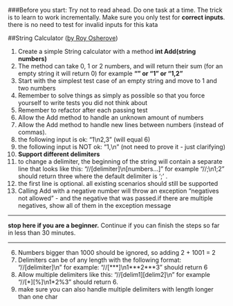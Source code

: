 ###Before you start: 
Try not to read ahead.
Do one task at a time. The trick is to learn to work incrementally.
Make sure you only test for **correct inputs**. there is no need to test for invalid inputs for this kata

##String Calculator ([by Roy Osherove](http://osherove.com/tdd-kata-1/))

1. Create a simple String calculator with a method **int Add(string numbers)**
  1. The method can take 0, 1 or 2 numbers, and will return their sum (for an empty string it will return 0) for example **“” or “1” or “1,2”**
  2. Start with the simplest test case of an empty string and move to 1 and two numbers
  3. Remember to solve things as simply as possible so that you force yourself to write tests you did not think about
  4. Remember to refactor after each passing test
2. Allow the Add method to handle an unknown amount of numbers
3. Allow the Add method to handle new lines between numbers (instead of commas).
  1. the following input is ok:  “1\n2,3”  (will equal 6)
  2. the following input is NOT ok:  “1,\n” (not need to prove it - just clarifying)
4. **Support different delimiters**
  1. to change a delimiter, the beginning of the string will contain a separate line that looks like this:   “//[delimiter]\n[numbers…]” for example “//;\n1;2” should return three where the default delimiter is ‘;’ .
  2. the first line is optional. all existing scenarios should still be supported
5. Calling Add with a negative number will throw an exception “negatives not allowed” - and the negative that was passed.if there are multiple negatives, show all of them in the exception message
  
  ----------------------------------
  **stop here if you are a beginner.** Continue if you can finish the steps so far in less than 30 minutes.
  
  ----------------------------------
6. Numbers bigger than 1000 should be ignored, so adding 2 + 1001  = 2
7. Delimiters can be of any length with the following format:  “//[delimiter]\n” for example: “//[\*\*\*]\n1\*\*\*2\*\*\*3” should return 6
8. Allow multiple delimiters like this:  “//[delim1][delim2]\n” for example “//[\*][%]\n1\*2%3” should return 6.
9. make sure you can also handle multiple delimiters with length longer than one char
